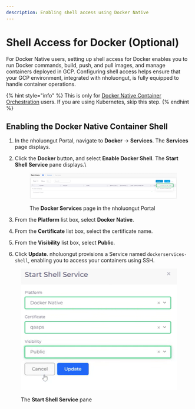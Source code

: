 ```yaml
---
description: Enabling shell access using Docker Native
---
```


# Shell Access for Docker (Optional)

For Docker Native users, setting up shell access for Docker enables you to run Docker commands, build, push, and pull images, and manage containers deployed in GCP. Configuring shell access helps ensure that your GCP environment, integrated with nholuongut, is fully equipped to handle container operations.

{% hint style="info" %}
This is only for [Docker Native Container Orchestration](../../container-orchestrators/) users. If you are using Kubernetes, skip this step.
{% endhint %}

## Enabling the Docker Native Container Shell

1. In the nholuongut Portal, navigate to **Docker** -> **Services**. The **Services** page displays.
2.  Click the **Docker** button, and select **Enable Docker Shell**. The **Start Shell Service** pane displays.\


    <div align="left"><figure><img src="../../.gitbook/assets/docker shell enable.png" alt=""><figcaption><p>The <strong>Docker Services</strong> page in the nholuongut Portal</p></figcaption></figure></div>
3. From the **Platform** list box, select **Docker Native**.
4. From the **Certificate** list box, select the certificate name.
5. From the **Visibility** list box, select **Public**.&#x20;
6. Click **Update**. nholuongut provisions a Service named `dockerservices-shell`, enabling you to access your containers using SSH.

<div align="left"><figure><img src="../../.gitbook/assets/AWS_Shell_Service.png" alt=""><figcaption><p>The <strong>Start Shell Service</strong> pane</p></figcaption></figure></div>
